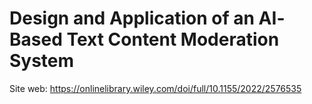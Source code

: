 # Design and Application of an AI‐Based Text Content Moderation System
Site web: https://onlinelibrary.wiley.com/doi/full/10.1155/2022/2576535